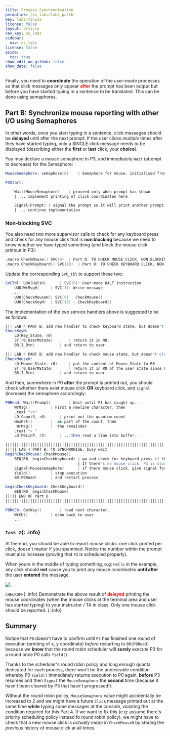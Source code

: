 ```yaml
---
title: Process Synchronisation
permalink: /os_labs/lab4_partb
key: labs-tinyos
license: false
layout: article
nav_key: os_labs
sidebar:
  nav: os_labs
license: false
aside:
  toc: true
show_edit_on_github: false
show_date: false
---
```


Finally, you need to **coordinate** the operation of the user-mode processes so that click messages only appear <span style="color:red; font-weight: bold;">after</span> the prompt has been output but before you have started typing in a sentence to be translated. This can be done using semaphores.

## Part B: Synchronize mouse reporting with other I/O using Semaphores

In other words, once you start typing in a sentence, click messages should be **delayed** until after the next prompt. If the user clicks _multiple_ times after they have started typing, only a SINGLE click message needs to be displayed (describing either the **first** or **last** click, your **choice**).

You may declare a mouse semaphore in P3, and immediately `Wait` (attempt to decrease) for the Semaphore:

```nasm
MouseSemaphore: semaphore(0)	| Semaphore for mouse, initialised from zero

P3Start:

	Wait(MouseSemaphore) 	| proceed only when prompt has shown
    | ... implement printing of click coordinates here

    Signal(Prompt) | signal the prompt so it will print another prompt
    | ... continue implementation

```

### Non-blocking SVC

You also need two more supervisor calls to check for any keyboard press and check for any mouse click that is **non blocking** because we need to know whether we have typed something (and block the mouse click printout in P3):

```nasm
.macro CheckMouse() SVC(9) 	| Part D: TO CHECK MOUSE CLICK, NON BLOCKING
.macro CheckKeyboard() SVC(10) 	| Part D: TO CHECK KEYBOARD CLICK, NON BLOCKING
```

Update the corresponding `SVC_tbl` to support these two:

```nasm
SVCTbl:	UUO(HaltH)		| SVC(0): User-mode HALT instruction
	UUO(WrMsgH)		| SVC(1): Write message
    ...
	UUO(CheckMouseH)| SVC(9) : CheckMouse()
	UUO(CheckKeyH)	| SVC(10) : CheckKeyboard()
```

The implementation of the two service handlers above is suggested to be as follows:

```nasm
||| LAB 4 PART B: add new handler to check keyboard state, but doesn't clear it and doesn't block the calling process
CheckKeyH:
	LD(Key_State, r0)
	ST(r0,UserMState)		| return it in R0.
	BR(I_Rtn)			| and return to user.

||| LAB 4 PART B: add new handler to check mouse state, but doesn't clear it and doesn't block the calling process
CheckMouseH:
	LD(Mouse_State, r0) 	| put the content of Mouse_State to R0
	ST(r0,UserMState)		| return it in R0 of the user state since UserMState points to the R0 of the user reg value
	BR(I_Rtn)			| and return to user
```

And then, somewhere in P0 **after** the prompt is printed out, you should check whether there exist mouse click **OR** keyboard click, and `signal` (increase) the semaphore accordingly:

```nasm
P0Read:	Wait(Prompt)		| Wait until P1 has caught up...
	WrMsg()			| First a newline character, then
	.text "\n"
	LD(Count3, r0)		| print out the quantum count
	HexPrt()		|  as part of the count, then
	 WrMsg()		|  the remainder.
	.text "> "
	LD(P0LinP, r3)		| ...then read a line into buffer...

||||||||||||||||||||||||||||||||||||||||||||||||||||||||||||||||||||||
||||| LAB 4 PART B: TO SYNCHRONISE, busy wait
beginCheckMouse: CheckMouse()
    BEQ(R0, beginCheckKeyboard) | go and check for keyboard press if there's no mouse click
                                | If there's no mouse click, P3 is stuck at GetMouse() anyway
    Signal(MouseSemaphore)		| if there mouse click, give signal for P3 to continue
    Yield()         | stop execution
    BR(P0Read)		| and restart process

beginCheckKeyboard: CheckKeyboard()
    BEQ(R0, beginCheckMouse)
||||| END OF Part D
||||||||||||||||||||||||||||||||||||||||||||||||||||||||||||||||||||||

P0RdCh: GetKey()		| read next character,
	WrCh()			| echo back to user
    ...
```

### `Task 2`{: .info}

At the end, you should be able to report mouse clicks: one click printed per click, doesn't matter if you spammed. Notice the number within the prompt must also increase (proving that `P2` is scheduled properly).

When youre in the middle of typing something, e.g: `Hello` in the example, any click should **not** cause you to print any mouse coordinates **until after** the user **entered** the message.

<img src="{{ site.baseurl }}/assets/contentimage/lab6/9.gif"  class="center_seventy"/>

`CHECKOFF`{:.info}
Demonstrate the above result of <span style="color:red; font-weight: bold;">delayed</span> printing the mouse coordinates (when the mouse clicks at the terminal area and user has started typing) to your instructor / TA in class. Only one mouse click should be reported.
{:.info}

## Summary

Notice that `P0` doesn't have to confirm until `P3` has finished one round of execution (printing of x, y coordinate) _before_ restarting to `BR(P0Read)` because we **know** that the round robin scheduler will **surely** execute P3 for a round once P0 calls `Yield()`.

Thanks to the scheduler's round robin policy and long enough quanta dedicated for each process, there won't be the undesirable condition whereby P0 `Yield()` immediately returns execution to P0 again, **before** P3 resumes and then `Signal` the `MouseSemaphore` the **second** time (because it hasn't been cleared by P3 that hasn't progressed!).

Without the round robin policy, `MouseSemaphore` value might accidentally be increased to 2 and we might have a future `Click` message printed out at the same time **while** typing some messages at the console, violating the condition required for this Part 4. If we want to fix this (e.g: assume there's priority scheduling policy instead fo round robin policy), we might have to check that a new mouse click is _actually made_ in `CheckMouseH` by storing the _previous_ history of mouse click at all times.
